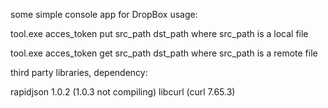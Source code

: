 some simple console app for DropBox
usage:

tool.exe acces_token put src_path dst_path
where src_path is a local file

tool.exe acces_token get src_path dst_path
where src_path is a remote file


third party libraries, dependency:

rapidjson 1.0.2 (1.0.3 not compiling)
libcurl (curl 7.65.3)
